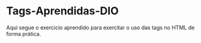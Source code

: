 # Tags-Aprendidas-DIO

Aqui segue o exercicio aprendido para exercitar o uso das tags no HTML de forma prática.
